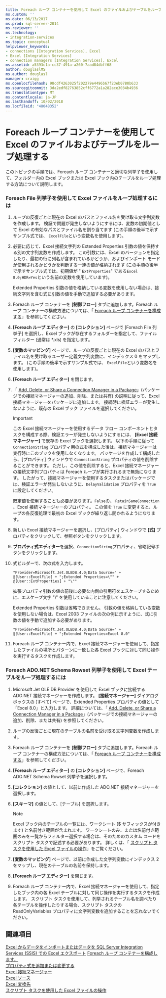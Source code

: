```yaml
---
title: Foreach ループ コンテナーを使用して Excel のファイルおよびテーブルをループ処理する | Microsoft Docs
ms.custom: ''
ms.date: 06/13/2017
ms.prod: sql-server-2014
ms.reviewer: ''
ms.technology:
- integration-services
ms.topic: conceptual
helpviewer_keywords:
- connections [Integration Services], Excel
- Excel [Integration Services]
- connection managers [Integration Services], Excel
ms.assetid: a5393c1a-cc37-491a-a260-7aad84dbff68
author: douglaslMS
ms.author: douglasl
manager: craigg
ms.openlocfilehash: 98cdf4263025f202279e4496b67f23eb0780b633
ms.sourcegitcommit: 3da2edf82763852cff6772a1a282ace3034b4936
ms.translationtype: MT
ms.contentlocale: ja-JP
ms.lasthandoff: 10/02/2018
ms.locfileid: "48048352"
---
```

# <a name="loop-through-excel-files-and-tables-by-using-a-foreach-loop-container"></a>Foreach ループ コンテナーを使用して Excel のファイルおよびテーブルをループ処理する
  このトピックの手順では、Foreach ループ コンテナーと適切な列挙子を使用して、フォルダー内の Excel ブックまたは Excel ブック内のテーブルをループ処理する方法について説明します。  
  
### <a name="to-loop-through-excel-files-by-using-the-foreach-file-enumerator"></a>Foreach File 列挙子を使用して Excel ファイルをループ処理するには  
  
1.  ループの反復ごとに現在の Excel のパスとファイル名を受け取る文字列変数を作成します。 検証で問題が発生しないようにするには、変数の初期値として Excel の有効なパスとファイル名を割り当てます (この手順の後半で示すサンプル式では、 `ExcelFile`という変数名を使用します)。  
  
2.  必要に応じて、Excel 接続文字列の Extended Properties 引数の値を保持する別の文字列変数を作成します。 この引数には、Excel のバージョンを指定したり、最初の行に列名が含まれているかどうか、およびインポート モードが使用されるかどうかを判断する一連の値が格納されます (この手順の後半で示すサンプル式では、初期値が " `ExtProperties`" である`Excel 8.0;HDR=Yes`という名前の変数を使用しています)。  
  
     Extended Properties 引数の値を格納している変数を使用しない場合は、接続文字列を含む式に引数の値を手動で追加する必要があります。  
  
3.  Foreach ループ コンテナーを **[制御フロー]** タブに追加します。Foreach ループ コンテナーの構成方法については、「 [Foreach ループ コンテナーを構成する](foreach-loop-container.md)」を参照してください。  
  
4.  **[Foreach ループ エディター]** の **[コレクション]** ページで [Foreach File 列挙子] を選択し、Excel ブックが存在するフォルダーを指定して、ファイル フィルター (通常は *.xls) を指定します。  
  
5.  **[変数のマッピング]** ページで、ループの反復ごとに現在の Excel のパスとファイル名を受け取るユーザー定義文字列変数に、インデックス 0 をマップします。 (この手順の後半で示すサンプル式では、 `ExcelFile`という変数名を使用します)。  
  
6.  **[Foreach ループ エディター]** を閉じます。  
  
7.  「 [Add, Delete, or Share a Connection Manager in a Package](../add-delete-or-share-a-connection-manager-in-a-package.md)」(パッケージでの接続マネージャーの追加、削除、または共有) の説明に従って、Excel 接続マネージャーをパッケージに追加します。 接続時に検証エラーが発生しないように、既存の Excel ブック ファイルを選択してください。  
  
    > [!IMPORTANT]  
    >  この Excel 接続マネージャーを使用するデータ フロー コンポーネントとタスクを構成する際、検証エラーが発生しないようにするには、 **[Excel 接続マネージャー]** で既存の Excel ブックを選択します。 以下の手順に従って `ConnectionString` プロパティ用の式を構成した後は、接続マネージャーは実行時にこのブックを使用しなくなります。 パッケージを作成して構成したら、[プロパティ] ウィンドウで `ConnectionString` プロパティの値を削除することができます。 ただし、この値を削除すると、Excel 接続マネージャーの接続文字列プロパティは Foreach ループが実行されるまで無効になります。 したがって、接続マネージャーを使用するタスクまたはパッケージでは、検証エラーが発生しないように、`DelayValidation` プロパティを `True` に設定してください。  
    >   
    >  既定値を使用することも必要があります。`False`の、 `RetainSameConnection` 、Excel 接続マネージャーのプロパティ。 この値を `True` に変更すると、ループの各反復処理で最初の Excel ブックが繰り返し開かれるようになります。  
  
8.  新しい Excel 接続マネージャーを選択し、[プロパティ] ウィンドウで **[式]** プロパティをクリックして、参照ボタンをクリックします。  
  
9. **プロパティ式エディター**を選択、`ConnectionString`プロパティ、省略記号ボタンをクリックします。  
  
10. 式ビルダーで、次の式を入力します。  
  
    ```  
    "Provider=Microsoft.Jet.OLEDB.4.0;Data Source=" +  @[User::ExcelFile] + ";Extended Properties=\"" + @[User::ExtProperties] + "\""  
    ```  
  
     拡張プロパティ引数の値の前後に必要な内側の引用符をエスケープするために、エスケープ文字 "\\" を使用していることに注意してください。  
  
     Extended Properties 引数は省略できません。 引数の値を格納している変数を使用しない場合は、Excel 2003 ファイルの次の例に示すように、式に引数の値を手動で追加する必要があります。  
  
    ```  
    "Provider=Microsoft.Jet.OLEDB.4.0;Data Source=" +  @[User::ExcelFile] + ";Extended Properties=Excel 8.0"  
    ```  
  
11. Foreach ループ コンテナー内で、Excel 接続マネージャーを使用して、指定したファイルの場所とパターンに一致した各 Excel ブックに対して同じ操作を実行するタスクを作成します。  
  
### <a name="to-loop-through-excel-tables-by-using-the-foreach-adonet-schema-rowset-enumerator"></a>Foreach ADO.NET Schema Rowset 列挙子を使用して Excel テーブルをループ処理するには  
  
1.  Microsoft Jet OLE DB Provider を使用して Excel ブックに接続する ADO.NET 接続マネージャーを作成します。 **[接続マネージャー]** ダイアログ ボックスの [すべて] ページで、Extended Properties プロパティの値として「Excel 8.0」と入力します。 詳細については、「 [Add, Delete, or Share a Connection Manager in a Package](../add-delete-or-share-a-connection-manager-in-a-package.md)」(パッケージでの接続マネージャーの追加、削除、または共有) を参照してください。  
  
2.  ループの反復ごとに現在のテーブルの名前を受け取る文字列変数を作成します。  
  
3.  Foreach ループ コンテナーを **[制御フロー]** タブに追加します。Foreach ループ コンテナーの構成方法については、「 [Foreach ループ コンテナーを構成する](foreach-loop-container.md)」を参照してください。  
  
4.  **[Foreach ループ エディター]** の **[コレクション]** ページで、Foreach ADO.NET Schema Rowset 列挙子を選択します。  
  
5.  **[コレクション]** の値として、以前に作成した ADO.NET 接続マネージャーを選択します。  
  
6.  **[スキーマ]** の値として、[テーブル] を選択します。  
  
    > [!NOTE]  
    >  Excel ブック内のテーブルの一覧には、ワークシート ($ サフィックスが付きます) と名前付き範囲が含まれます。 ワークシートのみ、または名前付き範囲のみを一覧からフィルター選択する場合は、そのためのカスタム コードをスクリプト タスクで記述する必要があります。 詳しくは、「 [スクリプト タスクを使用した Excel ファイルの操作](script-task.md)」をご覧ください。  
  
7.  **[変数のマッピング]** ページで、以前に作成した文字列変数にインデックス 2 をマップし、現在のテーブルの名前を保持します。  
  
8.  **[Foreach ループ エディター]** を閉じます。  
  
9. Foreach ループ コンテナー内で、Excel 接続マネージャーを使用して、指定したブック内の各 Excel テーブルに対して同じ操作を実行するタスクを作成します。 スクリプト タスクを使用して、列挙されるテーブル名を調べたり各テーブルを操作したりする場合、スクリプト タスクの ReadOnlyVariables プロパティに文字列変数を追加することを忘れないでください。  
  
## <a name="see-also"></a>関連項目  
 [Excel からデータをインポートまたはデータを SQL Server Integration Services (SSIS) での Excel エクスポート](../load-data-to-from-excel-with-ssis.md) [Foreach ループ コンテナーを構成します。](foreach-loop-container.md)   
 [プロパティ式を追加または変更する](../expressions/add-or-change-a-property-expression.md)   
 [Excel 接続マネージャー](../connection-manager/excel-connection-manager.md)   
 [Excel ソース](../data-flow/excel-source.md)   
 [Excel 変換先](../data-flow/excel-destination.md)   
 [スクリプト タスクを使用した Excel ファイルの操作](script-task.md)  
  
  
